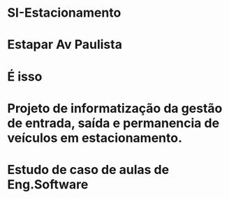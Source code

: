 # SI-Estacionamento
# Estapar Av Paulista 
# É isso
# Projeto de informatização da gestão de entrada, saída e permanencia de veículos em estacionamento.
# Estudo de caso de aulas de Eng.Software